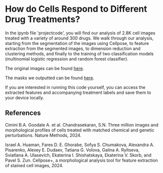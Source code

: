 # How do Cells Respond to Different Drug Treatments?

In the ipynb file 'projectcode', you will find our analysis of 2.8K cell images treated with a variety of around 300 drugs. We walk through our analysis, starting from the segmentation of the images using Cellpose, to feature extraction from the segmented images, to dimension reduction and clustering methods, and finally to the training of two classification models (multinomial logistic regression and random forest classifier).

The original images can be found [here](https://drive.google.com/drive/folders/11ZoNN19_mOWqsxEUjTFNVEuqMJhrPRYe?usp=share_link).

The masks we outputted can be found [here](https://drive.google.com/drive/folders/1-B7AsFDT5foG9tlrjKLMO_4n4uLiLCn7?usp=sharing).

If you are interested in running this code yourself, you can access the extracted features and accompanying treatment labels and save them to your device locally.

## References

Cimini B.A. Goodale A. et al. Chandrasekaran, S.N. Three million images and morphological profiles of cells treated with matched chemical and genetic perturbations. Nature Methods, 2024.

Israel A. Huaman, Fares D. E. Ghorabe, Sofya S. Chumakova, Alexandra A. Pisarenko, Alexey E. Dudaev, Tatiana G. Volova, Galina A. Ryltseva, Sviatlana A. Ulasevich, Ekaterina I. Shishatskaya, Ekaterina V. Skorb, and Pavel S. Zun. Cellpose+, a morphological analysis tool for feature extraction of stained cell images, 2024.
